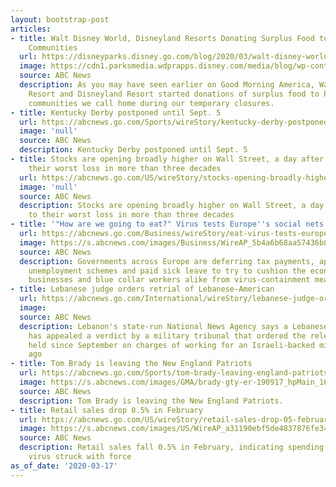 ```yaml
---
layout: bootstrap-post
articles:
- title: Walt Disney World, Disneyland Resorts Donating Surplus Food to Help Local
    Communities
  url: https://disneyparks.disney.go.com/blog/2020/03/walt-disney-world-disneyland-resorts-donating-surplus-food-to-help-local-communities/
  image: https://cdn1.parksmedia.wdprapps.disney.com/media/blog/wp-content/uploads/2020/03/shb293480293482582734fi.jpg
  source: ABC News
  description: As you may have seen earlier on Good Morning America, Walt Disney World
    Resort and Disneyland Resort started donations of surplus food to help the local
    communities we call home during our temporary closures.
- title: Kentucky Derby postponed until Sept. 5
  url: https://abcnews.go.com/Sports/wireStory/kentucky-derby-postponed-sept-69640455
  image: 'null'
  source: ABC News
  description: Kentucky Derby postponed until Sept. 5
- title: Stocks are opening broadly higher on Wall Street, a day after plunging to
    their worst loss in more than three decades
  url: https://abcnews.go.com/US/wireStory/stocks-opening-broadly-higher-wall-street-day-plunging-69640454
  image: 'null'
  source: ABC News
  description: Stocks are opening broadly higher on Wall Street, a day after plunging
    to their worst loss in more than three decades
- title: '"How are we going to eat?" Virus tests Europe''s social nets'
  url: https://abcnews.go.com/Business/wireStory/eat-virus-tests-europes-social-nets-69640354
  image: https://s.abcnews.com/images/Business/WireAP_5b4a6b68aa57436b8cfa6b736829e2d5_16x9_992.jpg
  source: ABC News
  description: Governments across Europe are deferring tax payments, approving short-term
    unemployment schemes and paid sick leave to try to cushion the economic blow to
    businesses and blue collar workers alike from virus-containment measures
- title: Lebanese judge orders retrial of Lebanese-American
  url: https://abcnews.go.com/International/wireStory/lebanese-judge-orders-retrial-lebanese-american-69640127
  image: 
  source: ABC News
  description: Lebanon's state-run National News Agency says a Lebanese military judge
    has appealed a verdict by a military tribunal that ordered the release of a Lebanese-American
    held since September on charges of working for an Israeli-backed militia two decades
    ago
- title: Tom Brady is leaving the New England Patriots
  url: https://abcnews.go.com/Sports/tom-brady-leaving-england-patriots/story?id=69639780
  image: https://s.abcnews.com/images/GMA/brady-gty-er-190917_hpMain_16x9_992.jpg
  source: ABC News
  description: Tom Brady is leaving the New England Patriots.
- title: Retail sales drop 0.5% in February
  url: https://abcnews.go.com/US/wireStory/retail-sales-drop-05-february-69639757
  image: https://s.abcnews.com/images/US/WireAP_a31190ebf5de4837876fe3448e5f966d_16x9_992.jpg
  source: ABC News
  description: Retail sales fall 0.5% in February, indicating spending weakness before
    virus struck with force
as_of_date: '2020-03-17'
---
```


